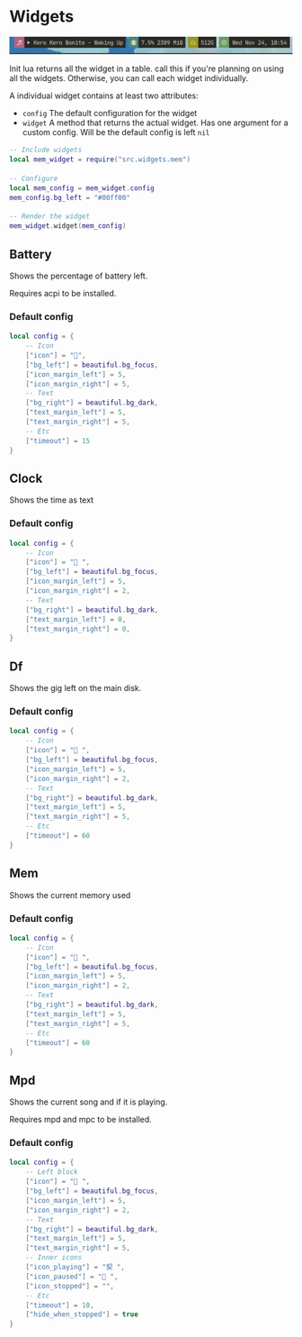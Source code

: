 # Widgets

![](./widgets.png)

Init lua returns all the widget in a table. call this if you're planning on
using all the widgets. Otherwise, you can call each widget individually.

A individual widget contains at least two attributes:

- `config` The default configuration for the widget
- `widget` A method that returns the actual widget. Has one argument for a
  custom config. Will be the default config is left `nil`

```lua
-- Include widgets
local mem_widget = require("src.widgets.mem")

-- Configure
local mem_config = mem_widget.config
mem_config.bg_left = "#00ff00"

-- Render the widget
mem_widget.widget(mem_config)
```

## Battery

Shows the percentage of battery left.

Requires acpi to be installed.

### Default config

```lua
local config = {
    -- Icon
    ["icon"] = "",
    ["bg_left"] = beautiful.bg_focus,
    ["icon_margin_left"] = 5,
    ["icon_margin_right"] = 5,
    -- Text
    ["bg_right"] = beautiful.bg_dark,
    ["text_margin_left"] = 5,
    ["text_margin_right"] = 5,
    -- Etc
    ["timeout"] = 15
}
```

## Clock

Shows the time as text

### Default config

```lua
local config = {
    -- Icon
    ["icon"] = " ",
    ["bg_left"] = beautiful.bg_focus,
    ["icon_margin_left"] = 5,
    ["icon_margin_right"] = 2,
    -- Text
    ["bg_right"] = beautiful.bg_dark,
    ["text_margin_left"] = 0,
    ["text_margin_right"] = 0,
}
```

## Df

Shows the gig left on the main disk.

### Default config

```lua
local config = {
    -- Icon
    ["icon"] = " ",
    ["bg_left"] = beautiful.bg_focus,
    ["icon_margin_left"] = 5,
    ["icon_margin_right"] = 2,
    -- Text
    ["bg_right"] = beautiful.bg_dark,
    ["text_margin_left"] = 5,
    ["text_margin_right"] = 5,
    -- Etc
    ["timeout"] = 60
}
```

## Mem

Shows the current memory used

### Default config

```lua
local config = {
    -- Icon
    ["icon"] = " ",
    ["bg_left"] = beautiful.bg_focus,
    ["icon_margin_left"] = 5,
    ["icon_margin_right"] = 2,
    -- Text
    ["bg_right"] = beautiful.bg_dark,
    ["text_margin_left"] = 5,
    ["text_margin_right"] = 5,
    -- Etc
    ["timeout"] = 60
}
```

## Mpd

Shows the current song and if it is playing.

Requires mpd and mpc to be installed.

### Default config

```lua
local config = {
    -- Left block
    ["icon"] = " ",
    ["bg_left"] = beautiful.bg_focus,
    ["icon_margin_left"] = 5,
    ["icon_margin_right"] = 2,
    -- Text
    ["bg_right"] = beautiful.bg_dark,
    ["text_margin_left"] = 5,
    ["text_margin_right"] = 5,
    -- Inner icons
    ["icon_playing"] = "契 ",
    ["icon_paused"] = " ",
    ["icon_stopped"] = "",
    -- Etc
    ["timeout"] = 10,
    ["hide_when_stopped"] = true
}
```
